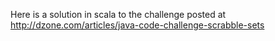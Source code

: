 Here is a solution in scala to the challenge posted at http://dzone.com/articles/java-code-challenge-scrabble-sets
